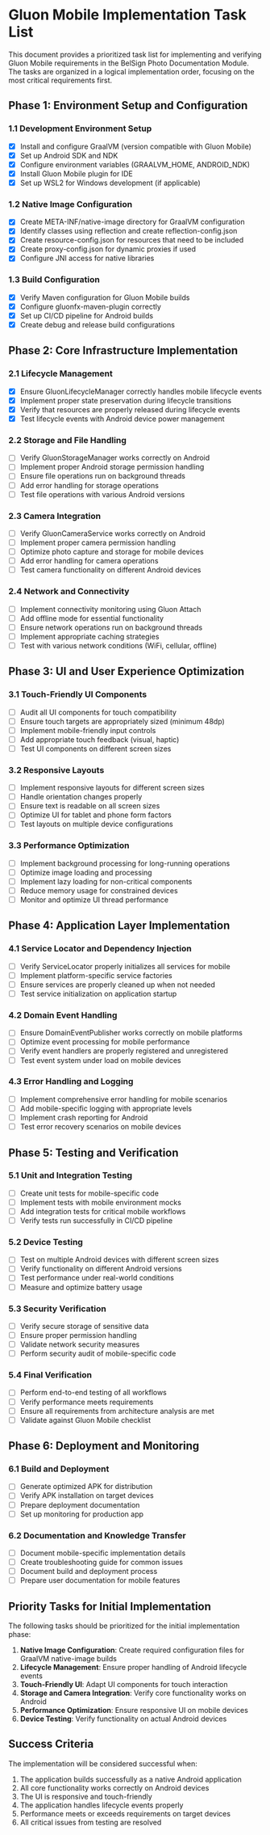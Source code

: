 # Gluon Mobile Implementation Task List

This document provides a prioritized task list for implementing and verifying Gluon Mobile requirements in the BelSign Photo Documentation Module. The tasks are organized in a logical implementation order, focusing on the most critical requirements first.

## Phase 1: Environment Setup and Configuration

### 1.1 Development Environment Setup
- [X] Install and configure GraalVM (version compatible with Gluon Mobile)
- [X] Set up Android SDK and NDK
- [X] Configure environment variables (GRAALVM_HOME, ANDROID_NDK)
- [X] Install Gluon Mobile plugin for IDE
- [X] Set up WSL2 for Windows development (if applicable)

### 1.2 Native Image Configuration
- [X] Create META-INF/native-image directory for GraalVM configuration
- [X] Identify classes using reflection and create reflection-config.json
- [X] Create resource-config.json for resources that need to be included
- [X] Create proxy-config.json for dynamic proxies if used
- [X] Configure JNI access for native libraries

### 1.3 Build Configuration
- [X] Verify Maven configuration for Gluon Mobile builds
- [X] Configure gluonfx-maven-plugin correctly
- [X] Set up CI/CD pipeline for Android builds
- [X] Create debug and release build configurations

## Phase 2: Core Infrastructure Implementation

### 2.1 Lifecycle Management
- [X] Ensure GluonLifecycleManager correctly handles mobile lifecycle events
- [X] Implement proper state preservation during lifecycle transitions
- [X] Verify that resources are properly released during lifecycle events
- [X] Test lifecycle events with Android device power management

### 2.2 Storage and File Handling
- [ ] Verify GluonStorageManager works correctly on Android
- [ ] Implement proper Android storage permission handling
- [ ] Ensure file operations run on background threads
- [ ] Add error handling for storage operations
- [ ] Test file operations with various Android versions

### 2.3 Camera Integration
- [ ] Verify GluonCameraService works correctly on Android
- [ ] Implement proper camera permission handling
- [ ] Optimize photo capture and storage for mobile devices
- [ ] Add error handling for camera operations
- [ ] Test camera functionality on different Android devices

### 2.4 Network and Connectivity
- [ ] Implement connectivity monitoring using Gluon Attach
- [ ] Add offline mode for essential functionality
- [ ] Ensure network operations run on background threads
- [ ] Implement appropriate caching strategies
- [ ] Test with various network conditions (WiFi, cellular, offline)

## Phase 3: UI and User Experience Optimization

### 3.1 Touch-Friendly UI Components
- [ ] Audit all UI components for touch compatibility
- [ ] Ensure touch targets are appropriately sized (minimum 48dp)
- [ ] Implement mobile-friendly input controls
- [ ] Add appropriate touch feedback (visual, haptic)
- [ ] Test UI components on different screen sizes

### 3.2 Responsive Layouts
- [ ] Implement responsive layouts for different screen sizes
- [ ] Handle orientation changes properly
- [ ] Ensure text is readable on all screen sizes
- [ ] Optimize UI for tablet and phone form factors
- [ ] Test layouts on multiple device configurations

### 3.3 Performance Optimization
- [ ] Implement background processing for long-running operations
- [ ] Optimize image loading and processing
- [ ] Implement lazy loading for non-critical components
- [ ] Reduce memory usage for constrained devices
- [ ] Monitor and optimize UI thread performance

## Phase 4: Application Layer Implementation

### 4.1 Service Locator and Dependency Injection
- [ ] Verify ServiceLocator properly initializes all services for mobile
- [ ] Implement platform-specific service factories
- [ ] Ensure services are properly cleaned up when not needed
- [ ] Test service initialization on application startup

### 4.2 Domain Event Handling
- [ ] Ensure DomainEventPublisher works correctly on mobile platforms
- [ ] Optimize event processing for mobile performance
- [ ] Verify event handlers are properly registered and unregistered
- [ ] Test event system under load on mobile devices

### 4.3 Error Handling and Logging
- [ ] Implement comprehensive error handling for mobile scenarios
- [ ] Add mobile-specific logging with appropriate levels
- [ ] Implement crash reporting for Android
- [ ] Test error recovery scenarios on mobile devices

## Phase 5: Testing and Verification

### 5.1 Unit and Integration Testing
- [ ] Create unit tests for mobile-specific code
- [ ] Implement tests with mobile environment mocks
- [ ] Add integration tests for critical mobile workflows
- [ ] Verify tests run successfully in CI/CD pipeline

### 5.2 Device Testing
- [ ] Test on multiple Android devices with different screen sizes
- [ ] Verify functionality on different Android versions
- [ ] Test performance under real-world conditions
- [ ] Measure and optimize battery usage

### 5.3 Security Verification
- [ ] Verify secure storage of sensitive data
- [ ] Ensure proper permission handling
- [ ] Validate network security measures
- [ ] Perform security audit of mobile-specific code

### 5.4 Final Verification
- [ ] Perform end-to-end testing of all workflows
- [ ] Verify performance meets requirements
- [ ] Ensure all requirements from architecture analysis are met
- [ ] Validate against Gluon Mobile checklist

## Phase 6: Deployment and Monitoring

### 6.1 Build and Deployment
- [ ] Generate optimized APK for distribution
- [ ] Verify APK installation on target devices
- [ ] Prepare deployment documentation
- [ ] Set up monitoring for production app

### 6.2 Documentation and Knowledge Transfer
- [ ] Document mobile-specific implementation details
- [ ] Create troubleshooting guide for common issues
- [ ] Document build and deployment process
- [ ] Prepare user documentation for mobile features

## Priority Tasks for Initial Implementation

The following tasks should be prioritized for the initial implementation phase:

1. **Native Image Configuration**: Create required configuration files for GraalVM native-image builds
2. **Lifecycle Management**: Ensure proper handling of Android lifecycle events
3. **Touch-Friendly UI**: Adapt UI components for touch interaction
4. **Storage and Camera Integration**: Verify core functionality works on Android
5. **Performance Optimization**: Ensure responsive UI on mobile devices
6. **Device Testing**: Verify functionality on actual Android devices

## Success Criteria

The implementation will be considered successful when:

1. The application builds successfully as a native Android application
2. All core functionality works correctly on Android devices
3. The UI is responsive and touch-friendly
4. The application handles lifecycle events properly
5. Performance meets or exceeds requirements on target devices
6. All critical issues from testing are resolved
